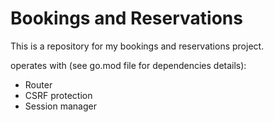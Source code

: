 # Bookings and Reservations

This is a repository for my bookings and reservations project.

operates with (see go.mod file for dependencies details):

- Router
- CSRF protection
- Session manager